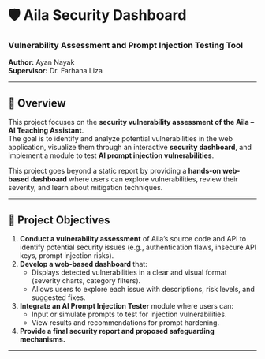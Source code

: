 # 🛡️ Aila Security Dashboard  
### Vulnerability Assessment and Prompt Injection Testing Tool  
**Author:** Ayan Nayak  
**Supervisor:** Dr. Farhana Liza  

---

## 📘 Overview
This project focuses on the **security vulnerability assessment of the Aila – AI Teaching Assistant**.  
The goal is to identify and analyze potential vulnerabilities in the web application, visualize them through an interactive **security dashboard**, and implement a module to test **AI prompt injection vulnerabilities**.

This project goes beyond a static report by providing a **hands-on web-based dashboard** where users can explore vulnerabilities, review their severity, and learn about mitigation techniques.

---

## 🎯 Project Objectives
1. **Conduct a vulnerability assessment** of Aila’s source code and API to identify potential security issues (e.g., authentication flaws, insecure API keys, prompt injection risks).  
2. **Develop a web-based dashboard** that:
   - Displays detected vulnerabilities in a clear and visual format (severity charts, category filters).  
   - Allows users to explore each issue with descriptions, risk levels, and suggested fixes.  
3. **Integrate an AI Prompt Injection Tester** module where users can:
   - Input or simulate prompts to test for injection vulnerabilities.
   - View results and recommendations for prompt hardening.  
4. **Provide a final security report and proposed safeguarding mechanisms.**

---
